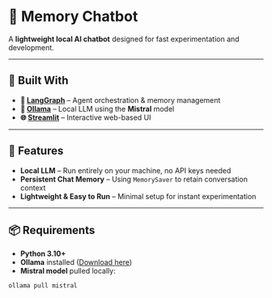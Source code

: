 # 🧠 **Memory Chatbot**

A **lightweight local AI chatbot** designed for fast experimentation and development.

---

## **🔧 Built With**

- **🧠 [LangGraph](https://github.com/langchain-ai/langgraph)** – Agent orchestration & memory management
- **🤖 [Ollama](https://ollama.com)** – Local LLM using the **Mistral** model
- **🌐 [Streamlit](https://streamlit.io)** – Interactive web-based UI

---

## **🚀 Features**

- **Local LLM** – Run entirely on your machine, no API keys needed
- **Persistent Chat Memory** – Using `MemorySaver` to retain conversation context
- **Lightweight & Easy to Run** – Minimal setup for instant experimentation

---

## **📦 Requirements**

- **Python 3.10+**
- **Ollama** installed ([Download here](https://ollama.com))
- **Mistral model** pulled locally:

```bash
ollama pull mistral
```
